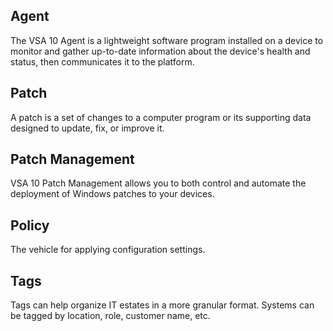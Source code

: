 ## Agent
The VSA 10 Agent is a lightweight software program installed on a device to monitor and gather up-to-date information about the device's health and status, then communicates it to the platform.


## Patch
A patch is a set of changes to a computer program or its supporting data designed to update, fix, or improve it.

## Patch Management
VSA 10 Patch Management allows you to both control and automate the deployment of Windows patches to your devices.

## Policy
The vehicle for applying configuration settings.

## Tags
Tags can help organize IT estates in a more granular format. Systems can be tagged by location, role, customer name, etc.

